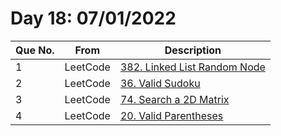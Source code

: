 # Day 18: 07/01/2022

| Que No. | From | Description |
| --- | --- | --- |
| 1 | LeetCode | [382. Linked List Random Node](https://leetcode.com/problems/linked-list-random-node/) |
| 2 | LeetCode | [36. Valid Sudoku](https://leetcode.com/problems/valid-sudoku/submissions/) |
| 3 | LeetCode | [74. Search a 2D Matrix](https://leetcode.com/problems/search-a-2d-matrix/) |
| 4 | LeetCode | [20. Valid Parentheses](https://leetcode.com/problems/valid-parentheses/) |
